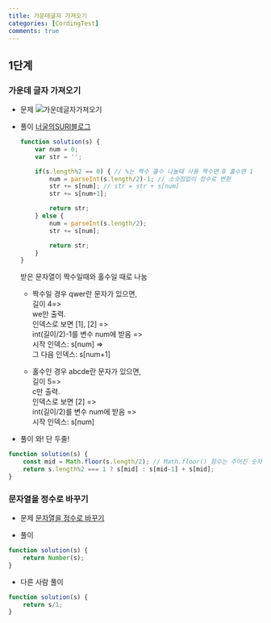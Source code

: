 ```yaml
---
title: 가운데글자 가져오기
categories: [CordingTest]
comments: true
---
```


## 1단계

### 가운데 글자 가져오기

- 문제
    ![가운데글자가져오기](코테_가운데글자가져오기.png)

- 풀이
    [너굴의SURI블로그](https://blog.naver.com/tcloe8/221562781862)
    ``` javascript
    function solution(s) {
        var num = 0;
        var str = '';

        if(s.length%2 == 0) { // %는 짝수 홀수 나눌때 사용 짝수면 0 홀수면 1
            num = parseInt(s.length/2)-1; // 소숫점없이 정수로 변환
            str += s[num]; // str = str + s[num]
            str += s[num+1];

            return str;
        } else {
            num = parseInt(s.length/2);
            str += s[num];

            return str;
        }
    }
    ```

    받은 문자열이 짝수일때와 홀수일 때로 나눔

    - 짝수일 경우
        qwer란 문자가 있으면,  
        길이 4=>  
        we만 출력.  
        인덱스로 보면 [1], [2] =>  
        int(길이/2)-1를 변수 num에 받음 =>  
        시작 인덱스: s[num] =>  
        그 다음 인덱스: s[num+1]
    
    - 홀수인 경우
        abcde란 문자가 있으면,  
        길이 5=>  
        c만 출력.  
        인덱스로 보면 [2] =>  
        int(길이/2)를 변수 num에 받음 =>  
        시작 인덱스: s[num]

- 풀이
와! 단 두줄!

``` javascript
function solution(s) {
    const mid = Math.floor(s.length/2); // Math.floor() 함수는 주어진 숫자와 같거나 작은 정수중에서 가장 큰 수를 반환함
    return s.length%2 === 1 ? s[mid] : s[mid-1] + s[mid];
}
```

### 문자열을 정수로 바꾸기

- 문제
[문자열을 정수로 바꾸기](코테_문자열을정수로바꾸기.png)

- 풀이

``` javascript
function solution(s) {
    return Number(s);
}
```

- 다른 사람 풀이

``` javascript
function solution(s) {
    return s/1;
}
```
